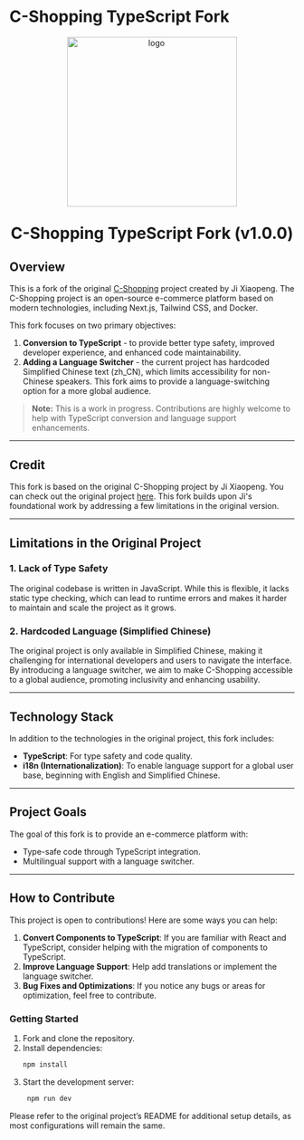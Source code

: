 # C-Shopping TypeScript Fork

<p align="center">
  <img alt="logo" src="https://www.cheerspublishing.com/uploads/article/3ce26e55-1e14-4e51-aec1-1c18533f953c.png" width="300">
</p>
<h1 align="center" style="margin: 30px 0 30px; font-weight: bold;">C-Shopping TypeScript Fork (v1.0.0)</h1>

## Overview

This is a fork of the original [C-Shopping](https://github.com/huanghanzhilian/c-shopping) project created by Ji Xiaopeng. The C-Shopping project is an open-source e-commerce platform based on modern technologies, including Next.js, Tailwind CSS, and Docker. 

This fork focuses on two primary objectives:
1. **Conversion to TypeScript** - to provide better type safety, improved developer experience, and enhanced code maintainability.
2. **Adding a Language Switcher** - the current project has hardcoded Simplified Chinese text (zh_CN), which limits accessibility for non-Chinese speakers. This fork aims to provide a language-switching option for a more global audience.

> **Note:** This is a work in progress. Contributions are highly welcome to help with TypeScript conversion and language support enhancements.

---

## Credit

This fork is based on the original C-Shopping project by Ji Xiaopeng. You can check out the original project [here](https://github.com/huanghanzhilian/c-shopping). This fork builds upon Ji's foundational work by addressing a few limitations in the original version.

---

## Limitations in the Original Project

### 1. Lack of Type Safety
The original codebase is written in JavaScript. While this is flexible, it lacks static type checking, which can lead to runtime errors and makes it harder to maintain and scale the project as it grows.

### 2. Hardcoded Language (Simplified Chinese)
The original project is only available in Simplified Chinese, making it challenging for international developers and users to navigate the interface. By introducing a language switcher, we aim to make C-Shopping accessible to a global audience, promoting inclusivity and enhancing usability.

---

## Technology Stack

In addition to the technologies in the original project, this fork includes:

- **TypeScript**: For type safety and code quality.
- **i18n (Internationalization)**: To enable language support for a global user base, beginning with English and Simplified Chinese.

---

## Project Goals

The goal of this fork is to provide an e-commerce platform with:
- Type-safe code through TypeScript integration.
- Multilingual support with a language switcher.

---

## How to Contribute

This project is open to contributions! Here are some ways you can help:

1. **Convert Components to TypeScript**: If you are familiar with React and TypeScript, consider helping with the migration of components to TypeScript.
2. **Improve Language Support**: Help add translations or implement the language switcher.
3. **Bug Fixes and Optimizations**: If you notice any bugs or areas for optimization, feel free to contribute.

### Getting Started

1. Fork and clone the repository.
2. Install dependencies:
   ```bash
   npm install
3. Start the development server:
   ```bash
    npm run dev
    ```

Please refer to the original project’s README for additional setup details, as most configurations will remain the same.
